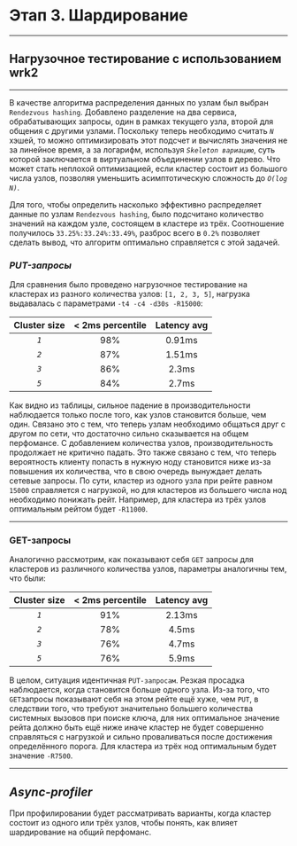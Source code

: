 # Этап 3. Шардирование

<hr>

## Нагрузочное тестирование с использованием wrk2

<hr>

В качестве алгоритма распределения данных по узлам был выбран `Rendezvous hashing`. Добавлено разделение на два сервиса, обрабатывающих запросы, один в рамках текущего узла, второй для общения с другими узлами. Поскольку теперь необходимо считать *`N`* хэшей, то можно оптимизировать этот подсчет и вычислять значения не за линейное время, а за логарифм, используя *`Skeleton вариацию`*, суть которой заключается в виртуальном объединении узлов в дерево. Что может стать неплохой оптимизацией, если кластер состоит из большого числа узлов, позволяя уменьшить асимптотическую сложность до *`O(log N)`*.

Для того, чтобы определить насколько эффективно распределяет данные по узлам `Rendezvous hashing`, было подсчитано количество значений на каждом узле, состоящем в кластере из трёх. Соотношение получилось `33.25%:33.24%:33.49%`, разброс всего в `0.2%` позволяет сделать вывод, что алгоритм оптимально справляется с этой задачей. 

### *PUT-запросы*

Для сравнения было проведено нагрузочное тестирование на кластерах из разного количества узлов: `[1, 2, 3, 5]`, нагрузка выдавалась с параметрами `-t4 -c4 -d30s -R15000`:

| Cluster size | < 2ms percentile | Latency avg |
| :----------: | :--------------: | :---------: |
|    *`1`*     |       98%        |   0.91ms    |
|    *`2`*     |       87%        |   1.51ms    |
|    *`3`*     |       86%        |    2.3ms    |
|    *`5`*     |       84%        |    2.7ms    |

Как видно из таблицы, сильное падение в производительности наблюдается только после того, как узлов становится больше, чем один. Связано это с тем, что теперь узлам необходимо общаться друг с другом по сети, что достаточно сильно сказывается на общем перфомансе. С добавлением количества узлов, производительность продолжает не критично падать. Это также связано с тем, что теперь вероятность клиенту попасть в нужную ноду становится ниже из-за повышения их количества, что в свою очередь вынуждает делать сетевые запросы. По сути, кластер из одного узла при рейте равном `15000` справляется с нагрузкой, но для кластеров из большего числа нод необходимо понижать рейт. Например, для кластера из трёх узлов оптимальным рейтом будет `-R11000`. 

<hr>

### GET-запросы

Аналогично рассмотрим, как показывают себя `GET` запросы для кластеров из различного количества узлов, параметры аналогичны тем, что были:


| Cluster size | < 2ms percentile | Latency avg |
| :----------: | :--------------: | :---------: |
|    *`1`*     |       91%        |   2.13ms    |
|    *`2`*     |       78%        |    4.5ms    |
|    *`3`*     |       76%        |    4.7ms    |
|    *`5`*     |       76%        |    5.9ms    |

В целом, ситуация идентичная `PUT-запросам`. Резкая просадка наблюдается, когда становится больше одного узла. Из-за того, что `GET`запросы показывают себя на этом рейте ещё хуже, чем `PUT`, в следствии того, что требуют значительно большего количества системных вызовов при поиске ключа, для них оптимальное значение рейта должно быть ещё ниже иначе кластер не будет совершенно справляться с нагрузкой и сильно проваливаться после достижения определённого порога. Для кластера из трёх нод оптимальным будет значение `-R7500`.

<hr>

## *Async-profiler*

При профилировании будет рассматривать варианты, когда кластер состоит из одного или трёх узлов, чтобы понять, как влияет шардирование на общий перфоманс.

[]()
